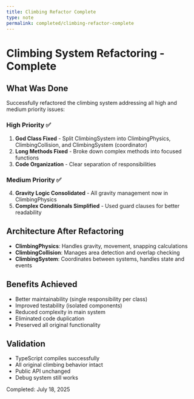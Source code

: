 ```yaml
---
title: Climbing Refactor Complete
type: note
permalink: completed/climbing-refactor-complete
---
```


# Climbing System Refactoring - Complete

## What Was Done
Successfully refactored the climbing system addressing all high and medium priority issues:

### High Priority ✅
1. **God Class Fixed** - Split ClimbingSystem into ClimbingPhysics, ClimbingCollision, and ClimbingSystem (coordinator)
2. **Long Methods Fixed** - Broke down complex methods into focused functions
3. **Code Organization** - Clear separation of responsibilities

### Medium Priority ✅  
4. **Gravity Logic Consolidated** - All gravity management now in ClimbingPhysics
5. **Complex Conditionals Simplified** - Used guard clauses for better readability

## Architecture After Refactoring
- **ClimbingPhysics**: Handles gravity, movement, snapping calculations
- **ClimbingCollision**: Manages area detection and overlap checking
- **ClimbingSystem**: Coordinates between systems, handles state and events

## Benefits Achieved
- Better maintainability (single responsibility per class)
- Improved testability (isolated components)
- Reduced complexity in main system
- Eliminated code duplication
- Preserved all original functionality

## Validation
- TypeScript compiles successfully
- All original climbing behavior intact
- Public API unchanged
- Debug system still works

Completed: July 18, 2025